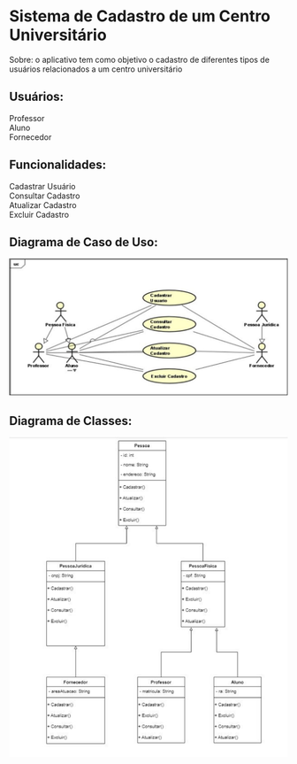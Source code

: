 # Sistema de Cadastro de um Centro Universitário

Sobre: o aplicativo tem como objetivo o cadastro de diferentes tipos de usuários relacionados a um centro universitário

## Usuários:
Professor \
Aluno \
Fornecedor 

## Funcionalidades:
Cadastrar Usuário \
Consultar Cadastro \
Atualizar Cadastro \
Excluir Cadastro 

## Diagrama de Caso de Uso:

![Diagrama de Casos de Uso](https://github.com/aillin-d/Centro-Universitario/blob/main/Caso%20de%20Uso.JPG)

## Diagrama de Classes:
![Diagrama de Casos de Uso](https://github.com/aillin-d/Centro-Universitario/blob/main/image.png)

